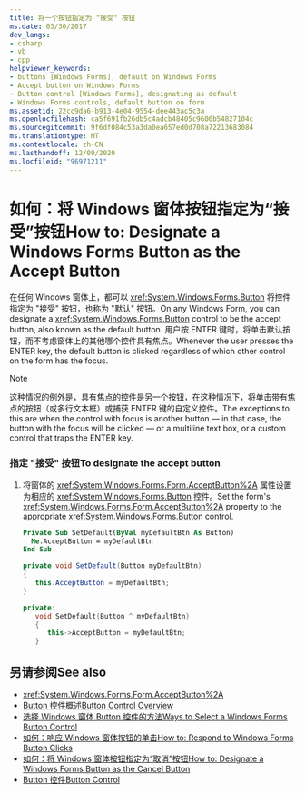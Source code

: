 ```yaml
---
title: 将一个按钮指定为 "接受" 按钮
ms.date: 03/30/2017
dev_langs:
- csharp
- vb
- cpp
helpviewer_keywords:
- buttons [Windows Forms], default on Windows Forms
- Accept button on Windows Forms
- Button control [Windows Forms], designating as default
- Windows Forms controls, default button on form
ms.assetid: 22cc9da6-b913-4e04-9554-dee443ac5c3a
ms.openlocfilehash: ca5f691fb26db5c4adcb48405c9600b54827104c
ms.sourcegitcommit: 9f6df084c53a3da0ea657ed0d708a72213683084
ms.translationtype: MT
ms.contentlocale: zh-CN
ms.lasthandoff: 12/09/2020
ms.locfileid: "96971211"
---
```

# <a name="how-to-designate-a-windows-forms-button-as-the-accept-button"></a><span data-ttu-id="e9873-102">如何：将 Windows 窗体按钮指定为“接受”按钮</span><span class="sxs-lookup"><span data-stu-id="e9873-102">How to: Designate a Windows Forms Button as the Accept Button</span></span>
<span data-ttu-id="e9873-103">在任何 Windows 窗体上，都可以 <xref:System.Windows.Forms.Button> 将控件指定为 "接受" 按钮，也称为 "默认" 按钮。</span><span class="sxs-lookup"><span data-stu-id="e9873-103">On any Windows Form, you can designate a <xref:System.Windows.Forms.Button> control to be the accept button, also known as the default button.</span></span> <span data-ttu-id="e9873-104">用户按 ENTER 键时，将单击默认按钮，而不考虑窗体上的其他哪个控件具有焦点。</span><span class="sxs-lookup"><span data-stu-id="e9873-104">Whenever the user presses the ENTER key, the default button is clicked regardless of which other control on the form has the focus.</span></span>  
  
> [!NOTE]
> <span data-ttu-id="e9873-105">这种情况的例外是，具有焦点的控件是另一个按钮，在这种情况下，将单击带有焦点的按钮（或多行文本框）或捕获 ENTER 键的自定义控件。</span><span class="sxs-lookup"><span data-stu-id="e9873-105">The exceptions to this are when the control with focus is another button — in that case, the button with the focus will be clicked — or a multiline text box, or a custom control that traps the ENTER key.</span></span>  
  
### <a name="to-designate-the-accept-button"></a><span data-ttu-id="e9873-106">指定 "接受" 按钮</span><span class="sxs-lookup"><span data-stu-id="e9873-106">To designate the accept button</span></span>  
  
1. <span data-ttu-id="e9873-107">将窗体的 <xref:System.Windows.Forms.Form.AcceptButton%2A> 属性设置为相应的 <xref:System.Windows.Forms.Button> 控件。</span><span class="sxs-lookup"><span data-stu-id="e9873-107">Set the form's <xref:System.Windows.Forms.Form.AcceptButton%2A> property to the appropriate <xref:System.Windows.Forms.Button> control.</span></span>  
  
    ```vb  
    Private Sub SetDefault(ByVal myDefaultBtn As Button)  
      Me.AcceptButton = myDefaultBtn
    End Sub  
    ```  
  
    ```csharp  
    private void SetDefault(Button myDefaultBtn)  
    {  
       this.AcceptButton = myDefaultBtn;  
    }  
    ```  
  
    ```cpp  
    private:  
       void SetDefault(Button ^ myDefaultBtn)  
       {  
          this->AcceptButton = myDefaultBtn;  
       }  
    ```  
  
## <a name="see-also"></a><span data-ttu-id="e9873-108">另请参阅</span><span class="sxs-lookup"><span data-stu-id="e9873-108">See also</span></span>

- <xref:System.Windows.Forms.Form.AcceptButton%2A>
- [<span data-ttu-id="e9873-109">Button 控件概述</span><span class="sxs-lookup"><span data-stu-id="e9873-109">Button Control Overview</span></span>](button-control-overview-windows-forms.md)
- [<span data-ttu-id="e9873-110">选择 Windows 窗体 Button 控件的方法</span><span class="sxs-lookup"><span data-stu-id="e9873-110">Ways to Select a Windows Forms Button Control</span></span>](ways-to-select-a-windows-forms-button-control.md)
- [<span data-ttu-id="e9873-111">如何：响应 Windows 窗体按钮的单击</span><span class="sxs-lookup"><span data-stu-id="e9873-111">How to: Respond to Windows Forms Button Clicks</span></span>](how-to-respond-to-windows-forms-button-clicks.md)
- [<span data-ttu-id="e9873-112">如何：将 Windows 窗体按钮指定为“取消”按钮</span><span class="sxs-lookup"><span data-stu-id="e9873-112">How to: Designate a Windows Forms Button as the Cancel Button</span></span>](how-to-designate-a-windows-forms-button-as-the-cancel-button.md)
- [<span data-ttu-id="e9873-113">Button 控件</span><span class="sxs-lookup"><span data-stu-id="e9873-113">Button Control</span></span>](button-control-windows-forms.md)
